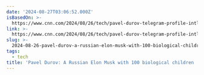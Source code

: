 ```yaml
---
date: '2024-08-27T03:06:52.000Z'
isBasedOn: >-
  https://www.cnn.com/2024/08/26/tech/pavel-durov-telegram-profile-intl/index.html
link: >-
  https://www.cnn.com/2024/08/26/tech/pavel-durov-telegram-profile-intl/index.html
slug: >-
  2024-08-26-pavel-durov-a-russian-elon-musk-with-100-biological-children-or-cnn-busines
tags:
  - tech
title: 'Pavel Durov: A Russian Elon Musk with 100 biological children | CNN Busines'
---
```

 
